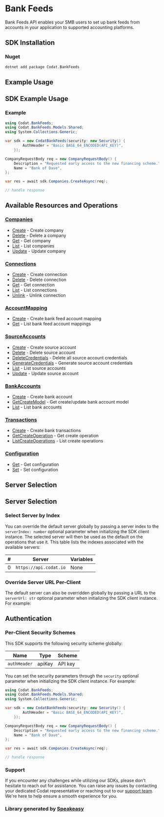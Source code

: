 # Bank Feeds

<!-- Start Codat Library Description -->
﻿Bank Feeds API enables your SMB users to set up bank feeds from accounts in your application to supported accounting platforms.
<!-- End Codat Library Description -->

<!-- Start SDK Installation [installation] -->
## SDK Installation

### Nuget

```bash
dotnet add package Codat.BankFeeds
```
<!-- End SDK Installation [installation] -->

## Example Usage
<!-- Start SDK Example Usage [usage] -->
## SDK Example Usage

### Example

```csharp
using Codat.BankFeeds;
using Codat.BankFeeds.Models.Shared;
using System.Collections.Generic;

var sdk = new CodatBankFeeds(security: new Security() {
        AuthHeader = "Basic BASE_64_ENCODED(API_KEY)",
    });

CompanyRequestBody req = new CompanyRequestBody() {
    Description = "Requested early access to the new financing scheme.",
    Name = "Bank of Dave",
};

var res = await sdk.Companies.CreateAsync(req);

// handle response
```
<!-- End SDK Example Usage [usage] -->

<!-- Start Available Resources and Operations [operations] -->
## Available Resources and Operations

### [Companies](docs/sdks/companies/README.md)

* [Create](docs/sdks/companies/README.md#create) - Create company
* [Delete](docs/sdks/companies/README.md#delete) - Delete a company
* [Get](docs/sdks/companies/README.md#get) - Get company
* [List](docs/sdks/companies/README.md#list) - List companies
* [Update](docs/sdks/companies/README.md#update) - Update company

### [Connections](docs/sdks/connections/README.md)

* [Create](docs/sdks/connections/README.md#create) - Create connection
* [Delete](docs/sdks/connections/README.md#delete) - Delete connection
* [Get](docs/sdks/connections/README.md#get) - Get connection
* [List](docs/sdks/connections/README.md#list) - List connections
* [Unlink](docs/sdks/connections/README.md#unlink) - Unlink connection

### [AccountMapping](docs/sdks/accountmapping/README.md)

* [Create](docs/sdks/accountmapping/README.md#create) - Create bank feed account mapping
* [Get](docs/sdks/accountmapping/README.md#get) - List bank feed account mappings

### [SourceAccounts](docs/sdks/sourceaccounts/README.md)

* [Create](docs/sdks/sourceaccounts/README.md#create) - Create source account
* [Delete](docs/sdks/sourceaccounts/README.md#delete) - Delete source account
* [DeleteCredentials](docs/sdks/sourceaccounts/README.md#deletecredentials) - Delete all source account credentials
* [GenerateCredentials](docs/sdks/sourceaccounts/README.md#generatecredentials) - Generate source account credentials
* [List](docs/sdks/sourceaccounts/README.md#list) - List source accounts
* [Update](docs/sdks/sourceaccounts/README.md#update) - Update source account

### [BankAccounts](docs/sdks/bankaccounts/README.md)

* [Create](docs/sdks/bankaccounts/README.md#create) - Create bank account
* [GetCreateModel](docs/sdks/bankaccounts/README.md#getcreatemodel) - Get create/update bank account model
* [List](docs/sdks/bankaccounts/README.md#list) - List bank accounts

### [Transactions](docs/sdks/transactions/README.md)

* [Create](docs/sdks/transactions/README.md#create) - Create bank transactions
* [GetCreateOperation](docs/sdks/transactions/README.md#getcreateoperation) - Get create operation
* [ListCreateOperations](docs/sdks/transactions/README.md#listcreateoperations) - List create operations

### [Configuration](docs/sdks/configuration/README.md)

* [Get](docs/sdks/configuration/README.md#get) - Get configuration
* [Set](docs/sdks/configuration/README.md#set) - Set configuration
<!-- End Available Resources and Operations [operations] -->

<!-- Start Server Selection [server] -->
## Server Selection

## Server Selection

### Select Server by Index

You can override the default server globally by passing a server index to the `serverIndex: number` optional parameter when initializing the SDK client instance. The selected server will then be used as the default on the operations that use it. This table lists the indexes associated with the available servers:

| # | Server | Variables |
| - | ------ | --------- |
| 0 | `https://api.codat.io` | None |




### Override Server URL Per-Client

The default server can also be overridden globally by passing a URL to the `serverUrl: str` optional parameter when initializing the SDK client instance. For example:
<!-- End Server Selection [server] -->

<!-- Start Authentication [security] -->
## Authentication

### Per-Client Security Schemes

This SDK supports the following security scheme globally:

| Name         | Type         | Scheme       |
| ------------ | ------------ | ------------ |
| `authHeader` | apiKey       | API key      |

You can set the security parameters through the `security` optional parameter when initializing the SDK client instance. For example:
```csharp
using Codat.BankFeeds;
using Codat.BankFeeds.Models.Shared;
using System.Collections.Generic;

var sdk = new CodatBankFeeds(security: new Security() {
        AuthHeader = "Basic BASE_64_ENCODED(API_KEY)",
    });

CompanyRequestBody req = new CompanyRequestBody() {
    Description = "Requested early access to the new financing scheme.",
    Name = "Bank of Dave",
};

var res = await sdk.Companies.CreateAsync(req);

// handle response
```
<!-- End Authentication [security] -->

<!-- Placeholder for Future Speakeasy SDK Sections -->

<!-- Start Codat Support Notes -->
### Support

If you encounter any challenges while utilizing our SDKs, please don't hesitate to reach out for assistance. 
You can raise any issues by contacting your dedicated Codat representative or reaching out to our [support team](mailto:support@codat.io).
We're here to help ensure a smooth experience for you.
<!-- End Codat Support Notes -->

<!-- Start Codat Generated By -->
### Library generated by [Speakeasy](https://docs.speakeasyapi.dev/docs/using-speakeasy/client-sdks)
<!-- End Codat Generated By -->